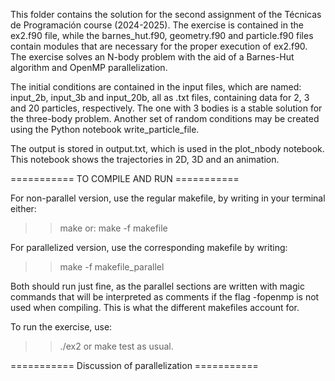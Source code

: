 This folder contains the solution for the second assignment of the 
Técnicas de Programación course (2024-2025). The exercise is contained 
in the ex2.f90 file, while the barnes_hut.f90, geometry.f90 and 
particle.f90 files contain modules that are necessary for the proper
execution of ex2.f90. The exercise solves an N-body problem with the 
aid of a Barnes-Hut algorithm and OpenMP parallelization. 

The initial conditions are contained in the input files, which are
named: input_2b, input_3b and input_20b, all as .txt files, containing 
data for 2, 3 and 20 particles, respectively. The one with 3 bodies is
a stable solution for the three-body problem. Another set of random
conditions may be created using the Python notebook write_particle_file.

The output is stored in output.txt, which is used in the plot_nbody
notebook. This notebook shows the trajectories in 2D, 3D and an
animation.

=========== TO COMPILE AND RUN ===========

For non-parallel version, use the regular makefile, by writing in
your terminal either:
>> make 
or: 
>> make -f makefile

For parallelized version, use the corresponding makefile by writing:
>> make -f makefile_parallel

Both should run just fine, as the parallel sections are written
with magic commands that will be interpreted as comments if the flag
-fopenmp is not used when compiling. This is what the different 
makefiles account for. 

To run the exercise, use:
>> ./ex2 
or 
>> make test
as usual. 


=========== Discussion of parallelization ===========

